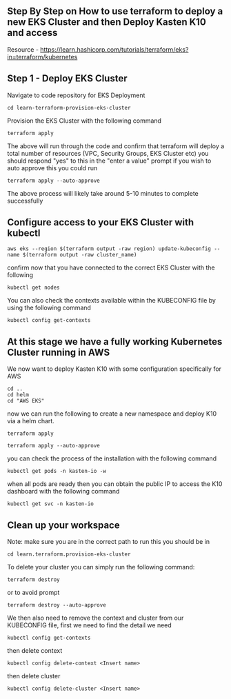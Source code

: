 ## Step By Step on How to use terraform to deploy a new EKS Cluster and then Deploy Kasten K10 and access

Resource - https://learn.hashicorp.com/tutorials/terraform/eks?in=terraform/kubernetes 

## Step 1 - Deploy EKS Cluster
Navigate to code repository for EKS Deployment 

```
cd learn-terraform-provision-eks-cluster 
```
Provision the EKS Cluster with the following command 

```
terraform apply
``` 
The above will run through the code and confirm that terraform will deploy a total number of resources (VPC, Security Groups, EKS Cluster etc) you should respond "yes" to this in the "enter a value" prompt if you wish to auto approve this you could run 

```
terraform apply --auto-approve
```
The above process will likely take around 5-10 minutes to complete successfully

## Configure access to your EKS Cluster with kubectl 

``` 
aws eks --region $(terraform output -raw region) update-kubeconfig --name $(terraform output -raw cluster_name)
```

confirm now that you have connected to the correct EKS Cluster with the following 

```
kubectl get nodes
```

You can also check the contexts available within the KUBECONFIG file by using the following command 

```
kubectl config get-contexts
```
## At this stage we have a fully working Kubernetes Cluster running in AWS 

We now want to deploy Kasten K10 with some configuration specifically for AWS 

```
cd .. 
cd helm 
cd "AWS EKS"
```

now we can run the following to create a new namespace and deploy K10 via a helm chart. 

```
terraform apply 
```

```
terraform apply --auto-approve
```
you can check the process of the installation with the following command

```
kubectl get pods -n kasten-io -w
```
when all pods are ready then you can obtain the public IP to access the K10 dashboard with the following command 

```
kubectl get svc -n kasten-io
```

## Clean up your workspace 
Note: make sure you are in the correct path to run this you should be in  

```
cd learn.terraform.provision-eks-cluster
```

To delete your cluster you can simply run the following command:

```
terraform destroy
```

or to avoid prompt 

```
terraform destroy --auto-approve
```


We then also need to remove the context and cluster from our KUBECONFIG file, first we need to find the detail we need 

```
kubectl config get-contexts
```

then delete context 

```
kubectl config delete-context <Insert name>
```

then delete cluster 

```
kubectl config delete-cluster <Insert name>
```

